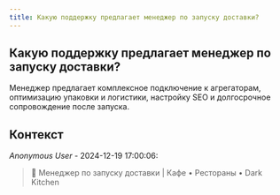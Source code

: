 ```yaml
---
title: Какую поддержку предлагает менеджер по запуску доставки?
---
```


## Какую поддержку предлагает менеджер по запуску доставки?

Менеджер предлагает комплексное подключение к агрегаторам, оптимизацию упаковки и логистики, настройку SEO и долгосрочное сопровождение после запуска.

## Контекст

_Anonymous User_ - 2024-12-19 17:00:06:

> 📱 Менеджер по запуску доставки | Кафе • Рестораны • Dark Kitchen
